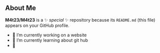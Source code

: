 ## About Me


**M4t23/M4t23** is a ✨ _special_ ✨ repository because its `README.md` (this file) appears on your GitHub profile.



- 🔭 I’m currently working on a website 
- 🌱 I’m currently learning about git hub
- 👯 

